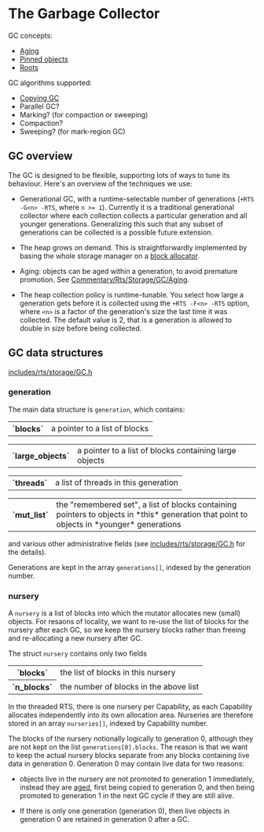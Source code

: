 # The Garbage Collector


GC concepts:

- [Aging](commentary/rts/storage/gc/aging)
- [Pinned objects](commentary/rts/storage/gc/pinneed)
- [Roots](commentary/rts/storage/gc/roots)


GC algorithms supported:

- [Copying GC](commentary/rts/storage/gc/copying)
- Parallel GC?
- Marking? (for compaction or sweeping)
- Compaction?
- Sweeping? (for mark-region GC)

## GC overview


The GC is designed to be flexible, supporting lots of ways to tune its behaviour.  Here's an overview of the techniques we use:

- Generational GC, with a runtime-selectable number of generations (`+RTS -G<n> -RTS`, where `n >= 1`).  Currently it is a
  traditional generational collector where each collection collects a particular generation and all younger generations.
  Generalizing this such that any subset of generations can be collected is a possible future extension.

- The heap grows on demand.  This is straightforwardly implemented by basing the whole storage manager on a [block allocator](commentary/rts/storage/block-alloc).

- Aging: objects can be aged within a generation, to avoid premature promotion.  See [Commentary/Rts/Storage/GC/Aging](commentary/rts/storage/gc/aging).

- The heap collection policy is runtime-tunable.  You select how large a generation gets before it is collected using the `+RTS -F<n> -RTS` option, where `<n>` is a factor of the generation's size the last time it was collected.  The default value is 2, that is a generation is allowed to double in size before being collected.

## GC data structures

[includes/rts/storage/GC.h](/trac/ghc/browser/ghc/includes/rts/storage/GC.h)

### generation


The main data structure is `generation`, which contains:

<table><tr><th>`blocks`</th>
<td>
a pointer to a list of blocks
</td></tr></table>

<table><tr><th>`large_objects`</th>
<td>
a pointer to a list of blocks containing large objects
</td></tr></table>

<table><tr><th>`threads`</th>
<td>
a list of threads in this generation
</td></tr></table>

<table><tr><th>`mut_list`</th>
<td>
the "remembered set", a list of blocks containing pointers to objects in *this* generation that point to objects in *younger* generations
</td></tr></table>


and various other administrative fields (see [includes/rts/storage/GC.h](/trac/ghc/browser/ghc/includes/rts/storage/GC.h) for the details).


Generations are kept in the array `generations[]`, indexed by the generation number.

### nursery


A `nursery` is a list of blocks into which the mutator allocates new (small) objects.  For resaons of locality, we want to re-use the list of blocks for the nursery after each GC, so we keep the nursery blocks rather than freeing and re-allocating a new nursery after GC.


The struct `nursery` contains only two fields

<table><tr><th>`blocks`</th>
<td>
the list of blocks in this nursery
</td></tr>
<tr><th>`n_blocks`</th>
<td>
the number of blocks in the above list
</td></tr></table>


In the threaded RTS, there is one nursery per Capability, as each Capability allocates independently into its own allocation area.  Nurseries are therefore stored in an array `nurseries[]`, indexed by Capability number.


The blocks of the nursery notionally logically to generation 0, although they are not kept on the list `generations[0].blocks`.  The reason is that we want to keep the actual nursery blocks separate from any blocks containing live data in generation 0.  Generation 0 may contain live data for two reasons:

- objects live in the nursery are not promoted to generation 1 immediately, instead they are [aged](commentary/rts/storage/gc/aging), first being copied to generation 0, and then being promoted to generation 1 in the next GC cycle if they are still alive.

- If there is only one generation (generation 0), then live objects in generation 0 are retained in generation 0 after a GC.
